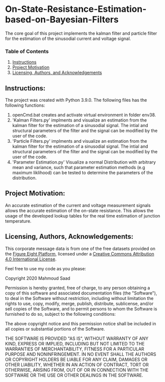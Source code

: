 # On-State-Resistance-Estimation-based-on-Bayesian-Filters
The core goal of this project implements the kalman filter and  particle filter for the estimation of the sinusodial current and voltage signal.  

### Table of Contents

1. [Instructions](#instructions)
2. [Project Motivation](#motivation)
3. [Licensing, Authors, and Acknowledgements](#licensing)

## Instructions: <a name="instructions"></a>

The project was created with Python 3.9.0.
The following files has the following functions:

1.  openCmd.bat creates and activate virtual environment in folder env38.
2. 'Kalman Filters.py' implments and visualize an estimation from the kalman filter for the estimation of a sinusodial signal. The intial and structural parameters of the filter and the signal can be modified
by the user of the code. 
3. 'Particle Filters.py' implments and visualize an estimation from the kalman filter for the estimation of a sinusodial signal. The intial and structural parameters of the filter and the signal can be modified
by the user of the code. 
4. 'Parameter Estimation.py' Visualize a normal Distribution with arbitrary mean and variance, such that parameter estimation methods (e.g maximum liklihood) can be tested to determine
             the parameters of the distribution.

## Project Motivation: <a name="motivation"></a>

An accurate estimation of the current and voltage measurement signals allows the accurate estimation of the on-state resistance. This allows the usage of the developed lookup tables
for the real time estimation of junction temperature. 


## Licensing, Authors, Acknowledgements: <a name="licensing"></a>

This corporate message data is from one of the free datasets provided on the
[Figure Eight Platform](https://appen.com/resources/datasets/), licensed under
a [Creative Commons Attribution 4.0 International License](https://creativecommons.org/licenses/by/4.0/).

Feel free to use my code as you please:

Copyright 2020 Mahmoud Saad

Permission is hereby granted, free of charge, to any person obtaining a copy of this software and associated documentation files (the "Software"), to deal in the Software without restriction, including without limitation the rights to use, copy, modify, merge, publish, distribute, sublicense, and/or sell copies of the Software, and to permit persons to whom the Software is furnished to do so, subject to the following conditions:

The above copyright notice and this permission notice shall be included in all copies or substantial portions of the Software.

THE SOFTWARE IS PROVIDED "AS IS", WITHOUT WARRANTY OF ANY KIND, EXPRESS OR IMPLIED, INCLUDING BUT NOT LIMITED TO THE WARRANTIES OF MERCHANTABILITY, FITNESS FOR A PARTICULAR PURPOSE AND NONINFRINGEMENT. IN NO EVENT SHALL THE AUTHORS OR COPYRIGHT HOLDERS BE LIABLE FOR ANY CLAIM, DAMAGES OR OTHER LIABILITY, WHETHER IN AN ACTION OF CONTRACT, TORT OR OTHERWISE, ARISING FROM, OUT OF OR IN CONNECTION WITH THE SOFTWARE OR THE USE OR OTHER DEALINGS IN THE SOFTWARE.
